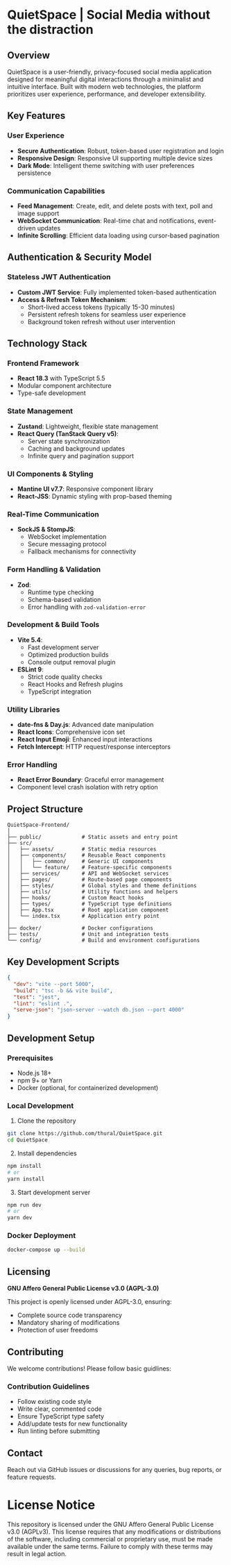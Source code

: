 # QuietSpace | Social Media without the distraction

## Overview

QuietSpace is a user-friendly, privacy-focused social media application designed for meaningful digital interactions through a minimalist and intuitive interface. Built with modern web technologies, the platform prioritizes user experience, performance, and developer extensibility.

## Key Features

### User Experience
- **Secure Authentication**: Robust, token-based user registration and login
- **Responsive Design**: Responsive UI supporting multiple device sizes
- **Dark Mode**: Intelligent theme switching with user preferences persistence

### Communication Capabilities
- **Feed Management**: Create, edit, and delete posts with text, poll and image support
- **WebSocket Communication**: Real-time chat and notifications, event-driven updates
- **Infinite Scrolling**: Efficient data loading using cursor-based pagination

## Authentication & Security Model

### Stateless JWT Authentication
- **Custom JWT Service**: Fully implemented token-based authentication
- **Access & Refresh Token Mechanism**:
  - Short-lived access tokens (typically 15-30 minutes)
  - Persistent refresh tokens for seamless user experience
  - Background token refresh without user intervention

## Technology Stack

### Frontend Framework
- **React 18.3** with TypeScript 5.5
- Modular component architecture
- Type-safe development

### State Management
- **Zustand**: Lightweight, flexible state management
- **React Query (TanStack Query v5)**: 
  - Server state synchronization
  - Caching and background updates
  - Infinite query and pagination support

### UI Components & Styling
- **Mantine UI v7.7**: Responsive component library
- **React-JSS**: Dynamic styling with prop-based theming

### Real-Time Communication
- **SockJS & StompJS**: 
  - WebSocket implementation
  - Secure messaging protocol
  - Fallback mechanisms for connectivity

### Form Handling & Validation
- **Zod**: 
  - Runtime type checking
  - Schema-based validation
  - Error handling with `zod-validation-error`

### Development & Build Tools
- **Vite 5.4**: 
  - Fast development server
  - Optimized production builds
  - Console output removal plugin
- **ESLint 9**: 
  - Strict code quality checks
  - React Hooks and Refresh plugins
  - TypeScript integration

### Utility Libraries
- **date-fns & Day.js**: Advanced date manipulation
- **React Icons**: Comprehensive icon set
- **React Input Emoji**: Enhanced input interactions
- **Fetch Intercept**: HTTP request/response interceptors

### Error Handling
- **React Error Boundary**: Graceful error management
- Component level crash isolation with retry option

## Project Structure

```
QuietSpace-Frontend/
│
├── public/             # Static assets and entry point
├── src/
│   ├── assets/         # Static media resources
│   ├── components/     # Reusable React components
│   │   ├── common/     # Generic UI components
│   │   └── feature/    # Feature-specific components
│   ├── services/       # API and WebSocket services
│   ├── pages/          # Route-based page components
│   ├── styles/         # Global styles and theme definitions
│   ├── utils/          # Utility functions and helpers
│   ├── hooks/          # Custom React hooks
│   ├── types/          # TypeScript type definitions
│   ├── App.tsx         # Root application component
│   └── index.tsx       # Application entry point
│
├── docker/             # Docker configurations
├── tests/              # Unit and integration tests
└── config/             # Build and environment configurations
```

## Key Development Scripts

```json
{
  "dev": "vite --port 5000",
  "build": "tsc -b && vite build",
  "test": "jest",
  "lint": "eslint .",
  "serve-json": "json-server --watch db.json --port 4000"
}
```

## Development Setup

### Prerequisites
- Node.js 18+ 
- npm 9+ or Yarn
- Docker (optional, for containerized development)

### Local Development

1. Clone the repository
```bash
git clone https://github.com/thural/QuietSpace.git
cd QuietSpace
```

2. Install dependencies
```bash
npm install
# or
yarn install
```

3. Start development server
```bash
npm run dev
# or 
yarn dev
```

### Docker Deployment

```bash
docker-compose up --build
```

## Licensing

**GNU Affero General Public License v3.0 (AGPL-3.0)**

This project is openly licensed under AGPL-3.0, ensuring:
- Complete source code transparency
- Mandatory sharing of modifications
- Protection of user freedoms

## Contributing

We welcome contributions! Please follow basic guidlines:

### Contribution Guidelines
- Follow existing code style
- Write clear, commented code
- Ensure TypeScript type safety
- Add/update tests for new functionality
- Run linting before submitting

## Contact

Reach out via GitHub issues or discussions for any queries, bug reports, or feature requests.

# License Notice

This repository is licensed under the GNU Affero General Public License v3.0 (AGPLv3). This license requires that any modifications or distributions of the software, including commercial or proprietary use, must be made available under the same terms. Failure to comply with these terms may result in legal action.

